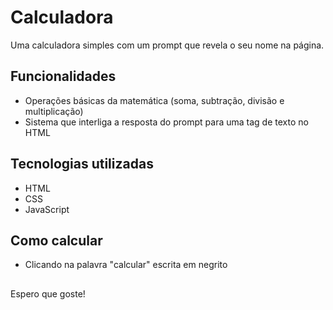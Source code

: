 # Calculadora

Uma calculadora simples com um prompt que revela o seu nome na página.

## Funcionalidades
- Operações básicas da matemática (soma, subtração, divisão e multiplicação)
- Sistema que interliga a resposta do prompt para uma tag de texto no HTML

## Tecnologias utilizadas
- HTML
- CSS
- JavaScript

## Como calcular
- Clicando na palavra "calcular" escrita em negrito
##
Espero que goste!
